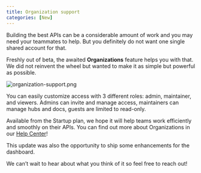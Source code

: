 ```yaml
---
title: Organization support
categories: [New]
---
```


Building the best APIs can be a considerable amount of work and you may need your teammates to help. But you definitely do not want one single shared account for that.

Freshly out of beta, the awaited **Organizations** feature helps you with that. We did not reinvent the wheel but wanted to make it as simple but powerful as possible.

![organization-support.png](/images/updates/organization-support.png)

You can easily customize access with 3 different roles: admin, maintainer, and viewers.
Admins can invite and manage access, maintainers can manage hubs and docs, guests are limited to read-only.

Available from the Startup plan, we hope it will help teams work efficiently and smoothly on their APIs. You can find out more about Organizations in our [Help Center](https://docs.bump.sh/help/organizations/)!

This update was also the opportunity to ship some enhancements for the dashboard.

We can’t wait to hear about what you think of it so feel free to reach out!
